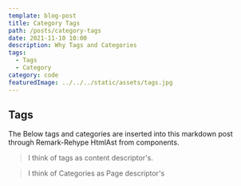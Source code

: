 ```yaml
---
template: blog-post
title: Category Tags
path: /posts/category-tags
date: 2021-11-10 10:00
description: Why Tags and Categories
tags:
  - Tags
  - Category
category: code  
featuredImage: ../../../static/assets/tags.jpg
---
```


## Tags

The Below tags and categories are inserted into this markdown post through Remark-Rehype HtmlAst from components.

> I think of tags as content descriptor's.

<tags></tags>

> I think of Categories as Page descriptor's

<categories></categories>